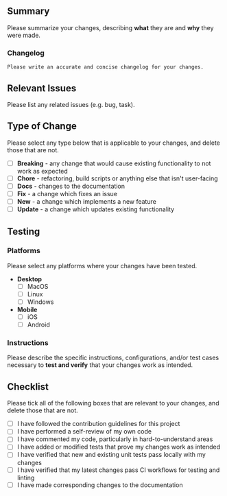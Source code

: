 ## Summary
Please summarize your changes, describing __what__ they are and __why__ they were made.

### Changelog
```
Please write an accurate and concise changelog for your changes.
```

## Relevant Issues
Please list any related issues (e.g. bug, task).

## Type of Change
Please select any type below that is applicable to your changes, and delete those that are not.
- [ ] __Breaking__ - any change that would cause existing functionality to not work as expected
- [ ] __Chore__ - refactoring, build scripts or anything else that isn't user-facing
- [ ] __Docs__ - changes to the documentation
- [ ] __Fix__ - a change which fixes an issue
- [ ] __New__ - a change which implements a new feature
- [ ] __Update__ - a change which updates existing functionality

## Testing
### Platforms
Please select any platforms where your changes have been tested.
- __Desktop__
	- [ ] MacOS
	- [ ] Linux
	- [ ] Windows
- __Mobile__
	- [ ] iOS
	- [ ] Android

### Instructions
Please describe the specific instructions, configurations, and/or test cases necessary to __test and verify__ that your changes work as intended.

## Checklist
Please tick all of the following boxes that are relevant to your changes, and delete those that are not.
- [ ] I have followed the contribution guidelines for this project
- [ ] I have performed a self-review of my own code
- [ ] I have commented my code, particularly in hard-to-understand areas
- [ ] I have added or modified tests that prove my changes work as intended
- [ ] I have verified that new and existing unit tests pass locally with my changes
- [ ] I have verified that my latest changes pass CI workflows for testing and linting
- [ ] I have made corresponding changes to the documentation
